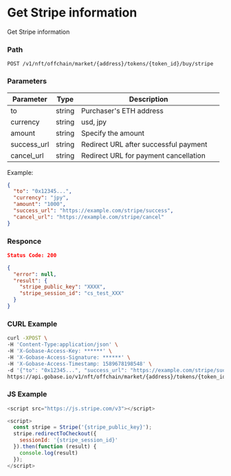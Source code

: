 # Get Stripe information

Get Stripe information

### Path
```
POST /v1/nft/offchain/market/{address}/tokens/{token_id}/buy/stripe
```

### Parameters

|  Parameter   |  Type            | Description                             |
| ------------ | ---------------- | --------------------------------------- |
|  to          |  string          | Purchaser's ETH address                 |
|  currency    |  string          | usd, jpy                                |
|  amount      |  string          | Specify the amount                      |
|  success_url |  string          | Redirect URL after successful payment 　|
|  cancel_url  |  string          | Redirect URL for payment cancellation   |

Example:
```json
{
  "to": "0x12345...",
  "currency": "jpy",
  "amount": "1000",
  "success_url": "https://example.com/stripe/success",
  "cancel_url": "https://example.com/stripe/cancel"
}
```

### Responce
```json
Status Code: 200

{
  "error": null,
  "result": {
    "stripe_public_key": "XXXX",
    "stripe_session_id": "cs_test_XXX"
  }
}
```

### CURL Example
```bash
curl -XPOST \
-H 'Content-Type:application/json' \
-H 'X-Gobase-Access-Key: ******' \
-H 'X-Gobase-Access-Signature: ******' \
-H 'X-Gobase-Access-Timestamp: 1589678198548' \
-d '{"to": "0x12345...", "success_url": "https://example.com/stripe/success", "cancel_url": "https://example.com/stripe/cancel"}' \
https://api.gobase.io/v1/nft/offchain/market/{address}/tokens/{token_id}/buy/stripe
```

### JS Example
```js
<script src="https://js.stripe.com/v3"></script>

<script>
  const stripe = Stripe('{stripe_public_key}');
  stripe.redirectToCheckout({
    sessionId: '{stripe_session_id}'
  }).then(function (result) {
    console.log(result)
  });
</script>
```
